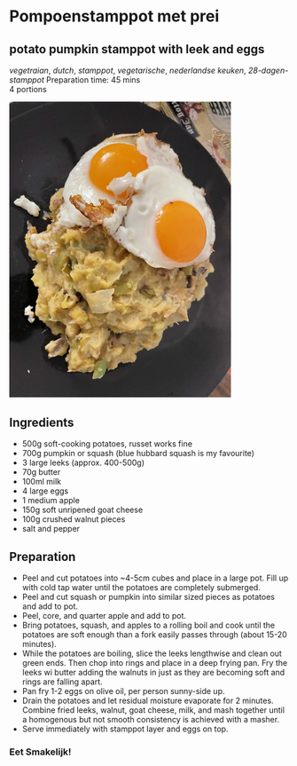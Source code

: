 # Pompoenstamppot met prei
## potato pumpkin stamppot with leek and eggs
_vegetraian_, _dutch_, _stamppot_, _vegetarische_, _nederlandse keuken_, _28-dagen-stamppot_
Preparation time: 45 mins  
4 portions  

<img src="images/dag-06_pompoen-stamppot-met-prei.JPG" width="400">  

## Ingredients
* 500g soft-cooking potatoes, russet works fine
* 700g pumpkin or squash (blue hubbard squash is my favourite)
* 3 large leeks (approx. 400-500g)
* 70g butter
* 100ml milk
* 4 large eggs
* 1 medium apple
* 150g soft unripened goat cheese
* 100g crushed walnut pieces
* salt and pepper

## Preparation
* Peel and cut potatoes into ~4-5cm cubes and place in a large pot. Fill up with cold tap water until the potatoes are completely submerged. 
* Peel and cut squash or pumpkin into similar sized pieces as potatoes and add to pot.
* Peel, core, and quarter apple and add to pot.
* Bring potatoes, squash, and apples to a rolling boil and cook until the potatoes are soft enough than a fork easily passes through (about 15-20 minutes).
* While the potatoes are boiling, slice the leeks lengthwise and clean out green ends. Then chop into rings and place in a deep frying pan. Fry the leeks wi butter adding the walnuts in just as they are becoming soft and rings are falling apart. 
* Pan fry 1-2 eggs on olive oil, per person sunny-side up.
* Drain the potatoes and let residual moisture evaporate for 2 minutes. Combine fried leeks, walnut, goat cheese, milk, and mash together until a homogenous but not smooth consistency is achieved with a masher. 
* Serve immediately with stamppot layer and eggs on top.

### Eet Smakelijk!
